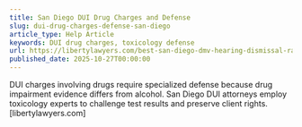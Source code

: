 ```yaml
---
title: San Diego DUI Drug Charges and Defense
slug: dui-drug-charges-defense-san-diego
article_type: Help Article
keywords: DUI drug charges, toxicology defense
url: https://libertylawyers.com/best-san-diego-dmv-hearing-dismissal-rate/
published_date: 2025-10-27T00:00:00
---
```


DUI charges involving drugs require specialized defense because drug impairment evidence differs from alcohol. San Diego DUI attorneys employ toxicology experts to challenge test results and preserve client rights.[libertylawyers.com]